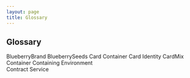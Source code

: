 ```yaml
---
layout: page
title: Glossary
---
```


## Glossary

BlueberryBrand
BlueberrySeeds
Card Container
Card Identity
CardMix
Container
Containing Environment			   
Contract
Service